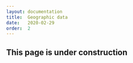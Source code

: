 ```yaml
---
layout: documentation
title:  Geographic data
date:   2020-02-29
order:  2
---
```


## This page is under construction



